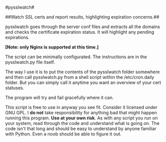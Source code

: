 #pysslwatch#

##Watch SSL certs and report results, highlighting expiration concerns.##

pysslwatch goes through the server conf files and extracts all the domains
and checks the certificate expiration status. It will highlight any
pending expirations.

**[Note: only Nginx is supported at this time.]**

The script can be minimally configurated. The instructions are in the pysslwatch.py
file itself.

The way I use it is to put the contents of the pysslwatch folder somewhere and then
call pysslwatch.py from a shell script within the /etc/cron.daily folder.  But you
can simply call it anytime you want an overview of your cert statuses.

The program will try and fail gracefully where it can.


This script is free to use in anyway you see fit. Consider it licensed under GNU GPL.
I **do not** take responsibility for anything bad that might happen running this program.
**Use at your own risk**.  As with any script you run on your system, read through the code
and understand what is going on. The code isn't that long and should be easy to understand
by anyone familiar with Python. Even a noob should be able to figure it out.

